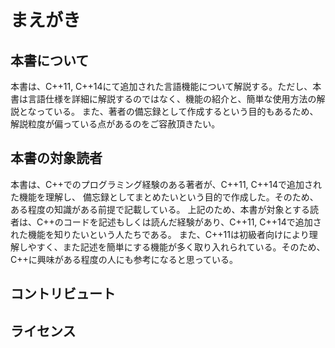 # まえがき

## 本書について
本書は、C++11, C++14にて追加された言語機能について解説する。ただし、本書は言語仕様を詳細に解説するのではなく、機能の紹介と、簡単な使用方法の解説となっている。
また、著者の備忘録として作成するという目的もあるため、解説粒度が偏っている点があるのをご容赦頂きたい。

## 本書の対象読者
本書は、C++でのプログラミング経験のある著者が、C++11, C++14で追加された機能を理解し、
備忘録としてまとめたいという目的で作成した。そのため、ある程度の知識がある前提で記載している。
上記のため、本書が対象とする読者は、C++のコードを記述もしくは読んだ経験があり、C++11, C++14で追加された機能を知りたいという人たちである。
また、C++11は初級者向けにより理解しやすく、また記述を簡単にする機能が多く取り入れられている。そのため、C++に興味がある程度の人にも参考になると思っている。

## コントリビュート

## ライセンス
